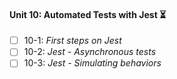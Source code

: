 #### Unit 10: Automated Tests with Jest :hourglass_flowing_sand:

- [ ] 10-1: _First steps on Jest_
- [ ] 10-2: _Jest - Asynchronous tests_
- [ ] 10-3: _Jest - Simulating behaviors_
